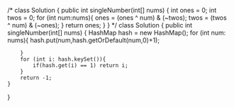 /*
class Solution {
    public int singleNumber(int[] nums) {
        int ones = 0;
        int twos = 0;
        for (int num:nums){
            ones = (ones ^ num) & (~twos);
            twos = (twos ^ num) & (~ones);
        }
        return ones;
    }
}
*/
class Solution {
    public int singleNumber(int[] nums) {
        HashMap<Integer> hash = new HashMap();
        for (int num: nums){
            hash.put(num,hash.getOrDefault(num,0)+1);
            
        }
        for (int i: hash.keySet()){
            if(hash.get(i) == 1) return i;
        }
        return -1;
    }
}   